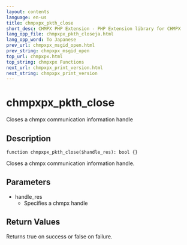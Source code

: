 ```yaml
---
layout: contents
language: en-us
title: chmpxpx_pkth_close
short_desc: CHMPX PHP Extension - PHP Extension library for CHMPX
lang_opp_file: chmpxpx_pkth_closeja.html
lang_opp_word: To Japanese
prev_url: chmpxpx_msgid_open.html
prev_string: chmpxpx_msgid_open
top_url: chmpxpx.html
top_string: chmpxpx Functions
next_url: chmpxpx_print_version.html
next_string: chmpxpx_print_version
---
```


# chmpxpx_pkth_close
Closes a chmpx communication information handle

## Description

```
function chmpxpx_pkth_close($handle_res): bool {}
```

Closes a chmpx communication information handle.

## Parameters
* handle_res
  * Specifies a chmpx handle

## Return Values
Returns true on success or false on failure. 

